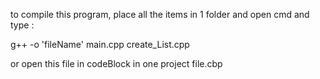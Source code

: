 to compile this program, place all the items in 1 folder and open cmd
and type :

g++ -o 'fileName' main.cpp create_List.cpp

or open this file in codeBlock in one project file.cbp
